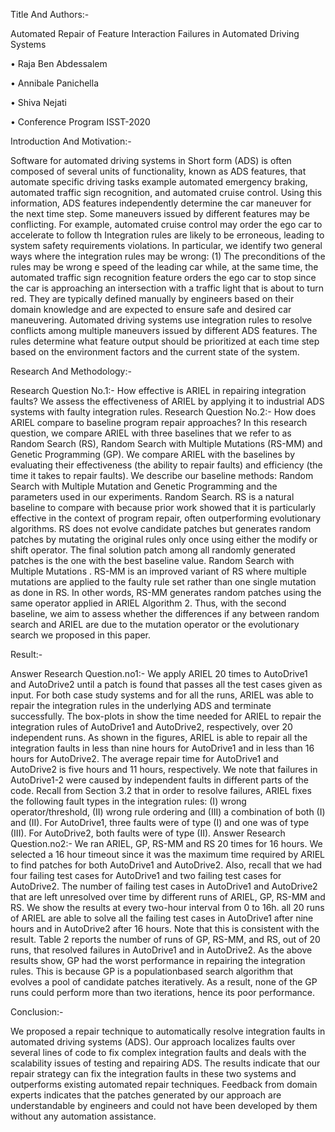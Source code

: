 
Title And Authors:-

Automated Repair of Feature Interaction Failures in Automated Driving Systems

•	Raja Ben Abdessalem

•	Annibale Panichella

•	Shiva Nejati

•	Conference Program ISST-2020

Introduction And Motivation:-

Software for automated driving systems in Short form (ADS) is often composed of several units of functionality, known as ADS features, that automate specific driving tasks example automated emergency braking, automated traffic sign recognition, and automated cruise control. Using this information, ADS features independently determine the car maneuver for the next time step. Some maneuvers issued by different features may be conflicting. For example, automated cruise control may order the ego car to accelerate to follow th Integration rules are likely to be erroneous, leading to system safety requirements violations. In particular, we identify two general ways where the integration rules may be wrong: (1) The preconditions of the rules may be wrong e speed of the leading car while, at the same time, the automated traffic sign recognition feature orders the ego car to stop since the car is approaching an intersection with a traffic light that is about to turn red. They are typically defined manually by engineers based on their domain knowledge and are expected to ensure safe and desired car maneuvering. Automated driving systems use integration rules to resolve conflicts among multiple maneuvers issued by different ADS features. The rules determine what feature output should be prioritized at each time step based on the environment factors and the current state of the system.

Research And Methodology:-

Research Question No.1:- How effective is ARIEL in repairing integration faults? We assess the effectiveness of ARIEL by applying it to industrial ADS systems with faulty integration rules.
Research Question No.2:- How does ARIEL compare to baseline program repair approaches? In this research question, we compare ARIEL with three baselines that we refer to as Random Search (RS), Random Search with Multiple Mutations (RS-MM) and Genetic Programming (GP). We compare ARIEL with the baselines by evaluating their effectiveness (the ability to repair faults) and efficiency (the time it takes to repair faults).
We describe our baseline methods: Random Search with Multiple Mutation and Genetic Programming and the parameters used in our experiments. Random Search. RS is a natural baseline to compare with because prior work  showed that it is particularly effective in the context of program repair, often outperforming evolutionary algorithms. RS does not evolve candidate patches but generates random patches by mutating the original rules only once using either the modify or shift operator. The final solution patch among all randomly generated patches is the one with the best baseline value. Random Search with Multiple Mutations . RS-MM is an improved variant of RS where multiple mutations are applied to the faulty rule set rather than one single mutation as done in RS. In other words, RS-MM generates random patches using the same operator applied in ARIEL Algorithm 2. Thus, with the second baseline, we aim to assess whether the differences if any between random search and ARIEL are due to the mutation operator or the evolutionary search we proposed in this paper.


Result:- 

Answer Research Question.no1:-  We apply ARIEL 20 times to AutoDrive1 and AutoDrive2 until a patch is found that passes all the test cases given as input. For both case study systems and for all the runs, ARIEL was able to repair the integration rules in the underlying ADS and terminate successfully. The box-plots in show the time needed for ARIEL to repair the integration rules of AutoDrive1 and AutoDrive2, respectively, over 20 independent runs. As shown in the figures, ARIEL is able to repair all the integration faults in less than nine hours for AutoDrive1 and in less than 16 hours for AutoDrive2. The average repair time for AutoDrive1 and AutoDrive2 is five hours and 11 hours, respectively. We note that failures in AutoDrive1-2 were caused by independent faults in different parts of the code. Recall from Section 3.2 that in order to resolve failures, ARIEL fixes the following fault types in the integration rules: (I) wrong operator/threshold, (II) wrong rule ordering and (III) a combination of both (I) and (II). For AutoDrive1, three faults were of type (I) and one was of type (III). For AutoDrive2, both faults were of type (II).
Answer Research Question.no2:- We ran ARIEL, GP, RS-MM and RS 20 times for 16 hours. We selected a 16 hour timeout since it was the maximum time required by ARIEL to find patches for both AutoDrive1 and AutoDrive2. Also, recall that we had four failing test cases for AutoDrive1 and two failing test cases for AutoDrive2. The number of failing test cases in AutoDrive1 and AutoDrive2 that are left unresolved over time by different runs of ARIEL, GP, RS-MM and RS. We show the results at every two-hour interval from 0 to 16h. all 20 runs of ARIEL are able to solve all the failing test cases in AutoDrive1 after nine hours and in AutoDrive2 after 16 hours. Note that this is consistent with the result. Table 2 reports the number of runs of GP, RS-MM, and RS, out of 20 runs, that resolved failures in AutoDrive1 and in AutoDrive2. As the above results show, GP had the worst performance in repairing the integration rules. This is because GP is a populationbased search algorithm that evolves a pool of candidate patches iteratively. As a result, none of the GP runs could perform more than two iterations, hence its poor performance.

Conclusion:-

We proposed a repair technique to automatically resolve integration faults in automated driving systems (ADS). Our approach localizes faults over several lines of code to fix complex integration faults and deals with the scalability issues of testing and repairing ADS. The results indicate that our repair strategy can fix the integration faults in these two systems and outperforms existing automated repair techniques. Feedback from domain experts indicates that the patches generated by our approach are understandable by engineers and could not have been developed by them without any automation assistance.
